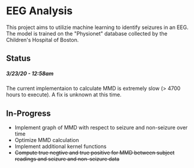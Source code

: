# EEG Analysis
This project aims to utilizie machine learning to identify seizures in an EEG. The model is trained on the "Physionet" 
database collected by the Children's Hospital of Boston.

## Status

##### *3/23/20 - 12:58am*

The current implementaion to calculate MMD is extremely slow (> 4700 hours to execute). A fix is unknown at this time.

## In-Progress

  * Implement graph of MMD with respect to seizure and non-seizure over time
  * Optimize MMD calculation
  * Implement additional kernel functions
  * ~~Compute true negtive and true positive for MMD between subject readings and seizure and non-seizure data~~
